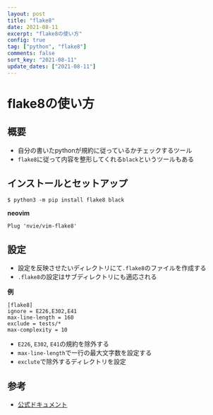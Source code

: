 ```yaml
---
layout: post
title: "flake8"
date: 2021-08-11
excerpt: "flake8の使い方"
config: true
tag: ["python", "flake8"]
comments: false
sort_key: "2021-08-11"
update_dates: ["2021-08-11"]
---
```


# flake8の使い方

## 概要
 - 自分の書いたpythonが規約に従っているかチェックするツール
 - `flake8`に従って内容を整形してくれる`black`というツールもある

## インストールとセットアップ

```console
$ python3 -m pip install flake8 black
```

**neovim**  

```
Plug 'nvie/vim-flake8'
```


## 設定
 - 設定を反映させたいディレクトリにて`.flake8`のファイルを作成する  
 - `.flake8`の設定はサブディレクトリにも適応される

**例**  

```
[flake8]
ignore = E226,E302,E41
max-line-length = 160
exclude = tests/*
max-complexity = 10
```
 - `E226`, `E302`, `E41`の規約を除外する
 - `max-line-length`で一行の最大文字数を設定する
 - `exclute`で除外するディレクトリを設定

## 参考
 - [公式ドキュメント](https://flake8.pycqa.org/en/latest/)

